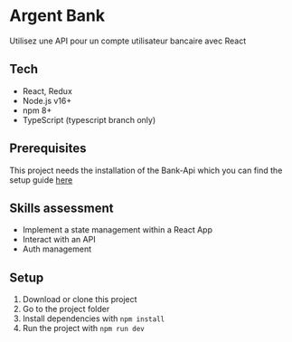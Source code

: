 # Argent Bank

Utilisez une API pour un compte utilisateur bancaire avec React

## Tech

- React, Redux
- Node.js v16+
- npm 8+
- TypeScript (typescript branch only)

## Prerequisites

This project needs the installation of the Bank-Api which you can find the setup guide [here](https://github.com/TheoChrn/Project-10-Bank-API)

## Skills assessment

- Implement a state management within a React App
- Interact with an API
- Auth management

## Setup

1. Download or clone this project
2. Go to the project folder
3. Install dependencies with  `npm install`
4. Run the project with `npm run dev`

